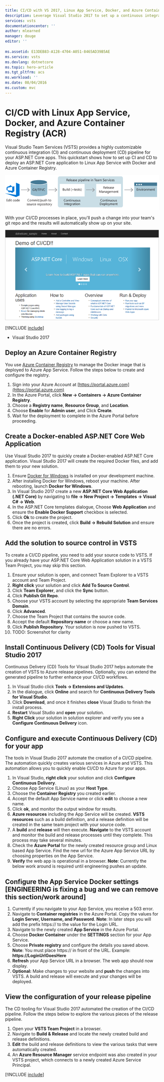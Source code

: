 ```yaml
---
title: CI/CD with VS 2017, Linux App Service, Docker, and Azure Container Registry (ACR) | VSTS Quickstart
description: Leverage Visual Studio 2017 to set up a continuous integration (CI) build for your ASP.NET Core app, and then a continuous deployment (CD) release to an Azure Linux App Service using Visual Studio Team Services
services: vsts
documentationcenter: ''
author: mlearned
manager: douge
editor: ''

ms.assetid: E13DEB83-A128-4704-A051-8465AD39B5AE
ms.service: vsts
ms.devlang: dotnetcore
ms.topic: hero-article
ms.tgt_pltfrm: acs
ms.workload: ''
ms.date: 08/04/2016
ms.custom: mvc
---
```


# CI/CD with Linux App Service, Docker, and Azure Container Registry (ACR)

Visual Studio Team Services (VSTS) provides a highly customizable continuous integration (CI) and continuous deployment (CD) pipeline for your ASP.NET Core apps. This quickstart shows how to set up CI and CD to deploy an ASP.NET Core application to Linux App Service with Docker and Azure Container Registry.

![A typical release pipeline for web applications](../get-started/_img/ci-cd/part-1/ReleasePipeline.png)

With your CI/CD processes in place, you'll push a change into your team's git repo and the results will automatically show up on your site.

![Screenshot showing ASP.NET Core web app](_img/aspnet-core-to-windows-vm/cicd-get-started-dotnetcore-sample.png)

[!INCLUDE [include](_shared/prerequisites.md)]
* Visual Studio 2017

##  Deploy an Azure Container Registry    
You use [Azure Container Registry](https://docs.microsoft.com/en-us/azure/container-registry/) to manage the Docker image that is deployed to Azure App Service.  Follow the steps below to create and configure the registry.

1.  Sign into your Azure Account at [https://portal.azure.com](https://portal.azure.com)
2.  In the Azure Portal, click **New -> Containers -> Azure Container Registry**.
3.  Choose a **Registry name**, **Resource Group**, and **Location**.  
4.  Choose **Enable** for **Admin user**, and Click **Create**.
5.  Wait for the deployment to complete in the Azure Portal before proceeding. 

## Create a Docker-enabled ASP.NET Core Web Application    
Use Visual Studio 2017 to quickly create a Docker-enabled ASP.NET Core application.  Visual Studio 2017 will create the required Docker files, and add them to your new solution.   

1. Ensure [Docker for Windows](https://docs.docker.com/docker-for-windows/install/#download-docker-for-windows) is installed on your development machine.
2. After installing Docker for Windows, reboot your machine.  After rebooting, launch **Docker for Windows**.
2. In Visual Studio 2017 create a new **ASP.NET Core Web Application (.NET Core)** by navigating to **file -> New Project -> Templates -> Visual C# -> Web**. 
3. In the ASP.NET Core templates dialogue, Choose **Web Application** and ensure the **Enable Docker Support** checkbox is selected.
4. Click **Ok** to create the project.
5. Once the project is created, click **Build -> Rebuild Solution** and ensure there are no errors. 

## Add the solution to source control in VSTS    
To create a CI/CD pipeline, you need to add your source code to VSTS.  If you already have your ASP.NET Core Web Application solution in a VSTS Team Project, you may skip this section.
   
1.	Ensure your solution is open, and connect Team Explorer to a VSTS account and Team Project.      
2.	**Right click** your solution and click **Add To Source Control**.    
3.	Click **Team Explorer**, and click the **Sync** button.
4.	Click **Publish Git Repo**.
5.	Choose your VSTS account by selecting the appropriate **Team Services Domain**.
6.	Click **Advanced**.
7.	Choose the Team Project that contains the source code.
8.	Accept the default **Repository name** or choose a new name.    
9.	Click **Publish Repository**.  Your solution is now pushed to VSTS.
9.	TODO:  Screenshot for clarity           

## Install Continuous Delivery (CD) Tools for Visual Studio 2017    
Continuous Delivery (CD) Tools for Visual Studio 2017 helps automate the creation of VSTS to Azure release pipelines.  Optionally, you can extend the generated pipeline to further enhance your CI/CD workflows.

1.  In Visual Studio click **Tools -> Extensions and Updates**.
2.  In the dialogue, click **Online** and search for **Continuous Delivery Tools for Visual Studio**.
3.  Click **Download**, and once it finishes **close** Visual Studio to finish the install process.
4.  **Restart** Visual Studio and **open** your solution.
5.  **Right Click** your solution in solution explorer and verify you see a **Configure Continuous Delivery** icon.

##  Configure and execute Continuous Delivery (CD) for your app    
The tools in Visual Studio 2017 automate the creation of a CI/CD pipeline.  The automation quickly creates various services in Azure and VSTS.  This automation allows you to quickly enable CI/CD to Azure for your apps.

1.  In Visual Studio, **right click** your solution and click **Configure Continuous Delivery**.
2.  Choose App Service (Linux) as your **Host Type**.
3.  Choose the **Container Registry** you created earlier.
4.  Accept the default App Service name or click **edit** to choose a new name.
5.  Click **ok**, and monitor the output window for results.  
6.  **Azure resources** including the App Service will be created.  **VSTS resources** such as a build definition, and a release definition will be created in the same team project with your source code.
6.  A **build** and **release** will then execute.  **Navigate** to the VSTS account and monitor the build and release processes until they complete.  This process may take several minutes.
7.  Check the **Azure Portal** for the newly created resource group and Linux based App Service.  Find the new url for the Azure App Service URL by choosing properties on the App Service.
8.  **Verify** the web app is operational in a browser.  **Note**:  Currently the below work around is required until engineering pushes an update.

##	Configure the App Service Docker settings  [ENGINEERING is fixing a bug and we can remove this section/work around]
1.  Currently if you navigate to your App Service, you receive a 503 error.
2.  Navigate to **Container registries** in the Azure Portal.  Copy the values for **Login Server, Username, and Password**.  **Note**:  In later steps you will add the prefix https:// to the value for the Login URL. 
3.  Navigate to the newly created **App Service** in the Azure Portal.
4.  Choose **Docker Container** under the **SETTINGS** section for your App Service.
5.  Choose **Private registry** and configure the details you saved above.  **Note**:  You must place https:// in front of the URL.  Example:  **https://LoginUrlGoesHere**
5.	**Refresh** your App Service URL in a browser.  The web app should now display.  
6.  **Optional:**  Make changes to your website and **push** the changes into VSTS.  A build and release will execute and your changes will be deployed.

##  View the configuration of your release pipeline    
The CD tooling for Visual Studio 2017 automated the creation of the CI/CD pipeline.  Follow the steps below to explore the various pieces of the release pipeline.    

1. Open your **VSTS Team Project** in a browser.
2. Navigate to **Build & Release** and locate the newly created build and release definitions.  
3. **Edit** the build and release definitions to view the various tasks that were automatically created.
4. An **Azure Resource Manager** service endpoint was also created in your VSTS project, which connects to a newly created Azure Service Principal.


[!INCLUDE [include](_shared/quickstart-next-steps.md)]